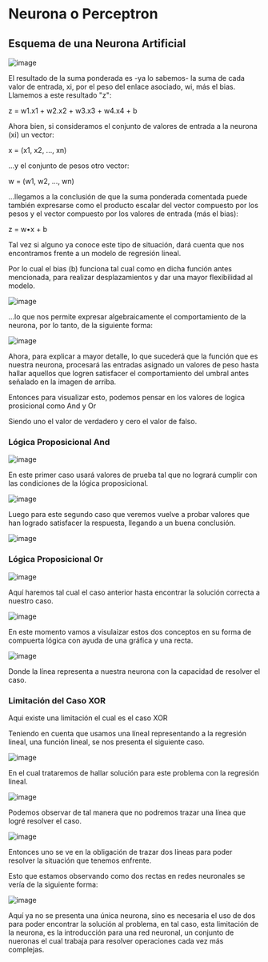 # Neurona o Perceptron

## Esquema de una Neurona Artificial

![image](https://github.com/angelcaceres7450/Fundamentos-de-Redes-Neuronales-con-Python-y-Keras/blob/main/Imagen/Neurona_Sumatoria.jpg)

El resultado de la suma ponderada es -ya lo sabemos- la suma de cada valor de entrada, xi, por el peso del enlace asociado, wi, más el bias. Llamemos a este resultado "z":

z = w1.x1 + w2.x2 + w3.x3 + w4.x4 + b

Ahora bien, si consideramos el conjunto de valores de entrada a la neurona (xi) un vector:

x = (x1, x2, ..., xn)

...y el conjunto de pesos otro vector:

w = (w1, w2, ..., wn)

...llegamos a la conclusión de que la suma ponderada comentada puede también expresarse como el producto escalar del vector compuesto por los pesos y el vector compuesto por los valores de entrada (más el bias):

z = w•x + b

Tal vez si alguno ya conoce este tipo de situación, dará cuenta que nos encontramos frente a un modelo de regresión lineal.

Por lo cual el bias (b) funciona tal cual como en dicha función antes mencionada, para realizar desplazamientos y dar una mayor flexibilidad al modelo.

![image](https://github.com/angelcaceres7450/Fundamentos-de-Redes-Neuronales-con-Python-y-Keras/blob/main/Imagen/Neurona_Bias.png)

...lo que nos permite expresar algebraicamente el comportamiento de la neurona, por lo tanto, de la siguiente forma:

![image](https://github.com/angelcaceres7450/Fundamentos-de-Redes-Neuronales-con-Python-y-Keras/blob/main/Imagen/Neurona_Umbral.jpg)

Ahora, para explicar a mayor detalle, lo que sucederá que la función que es nuestra neurona, procesará las entradas asignado un valores de peso hasta hallar aquellos que logren satisfacer el comportamiento del umbral antes señalado en la imagen de arriba.

Entonces para visualizar esto, podemos pensar en los valores de logica prosicional como And y Or

Siendo uno el valor de verdadero y cero el valor de falso.

### Lógica Proposicional And

![image](https://github.com/angelcaceres7450/Fundamentos-de-Redes-Neuronales-con-Python-y-Keras/blob/main/Imagen/logica-And.png)

En este primer caso usará valores de prueba tal que no logrará cumplir con las condiciones de la lógica proposicional.

![image](https://github.com/angelcaceres7450/Fundamentos-de-Redes-Neuronales-con-Python-y-Keras/blob/main/Imagen/Neurona_And_0.png)

Luego para este segundo caso que veremos vuelve a probar valores que han logrado satisfacer la respuesta, llegando a un buena conclusión.

![image](https://github.com/angelcaceres7450/Fundamentos-de-Redes-Neuronales-con-Python-y-Keras/blob/main/Imagen/Neurona_And_1.png)

### Lógica Proposicional Or

![image](https://github.com/angelcaceres7450/Fundamentos-de-Redes-Neuronales-con-Python-y-Keras/blob/main/Imagen/logica-Or.png)

Aquí haremos tal cual el caso anterior hasta encontrar la solución correcta a nuestro caso.

![image](https://github.com/angelcaceres7450/Fundamentos-de-Redes-Neuronales-con-Python-y-Keras/blob/main/Imagen/Neurona_Or.png)

En este momento vamos a visulaizar estos dos conceptos en su forma de compuerta lógica con ayuda de una gráfica y una recta.

![image](https://github.com/angelcaceres7450/Fundamentos-de-Redes-Neuronales-con-Python-y-Keras/blob/main/Imagen/Neurona_Compueerta_Logica_Y_O.png)

Donde la línea representa a nuestra neurona con la capacidad de resolver el caso.

### Limitación del Caso XOR

Aqui existe una limitación el cual es el caso XOR

Teniendo en cuenta que usamos una líneal representando a la regresión lineal, una función lineal, se nos presenta el siguiente caso.

![image](https://github.com/angelcaceres7450/Fundamentos-de-Redes-Neuronales-con-Python-y-Keras/blob/main/Imagen/Neurona_XOR_0.png)

En el cual trataremos de hallar solución para este problema con la regresión lineal.

![image](https://github.com/angelcaceres7450/Fundamentos-de-Redes-Neuronales-con-Python-y-Keras/blob/main/Imagen/Neurona_XOR_1.png)

Podemos observar de tal manera que no podremos trazar una línea que logré resolver el caso.

![image](https://github.com/angelcaceres7450/Fundamentos-de-Redes-Neuronales-con-Python-y-Keras/blob/main/Imagen/Neurona_XOR_1.png)

Entonces uno se ve en la obligación de trazar dos líneas para poder resolver la situación que tenemos enfrente.

Esto que estamos observando como dos rectas en redes neuronales se vería de la siguiente forma:

![image](https://github.com/angelcaceres7450/Fundamentos-de-Redes-Neuronales-con-Python-y-Keras/blob/main/Imagen/Neurona_XOR_1.png)

Aquí ya no se presenta una única neurona, sino es necesaria el uso de dos para poder encontrar la solución al problema, en tal caso, esta limitación de la neurona, es la introducción para una red neuronal, un conjunto de nueronas el cual trabaja para resolver operaciones cada vez más complejas.

